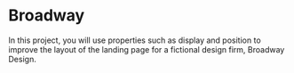 # Broadway

In this project, you will use properties such as display and position to improve the layout of the landing page for a fictional design firm, Broadway Design.


